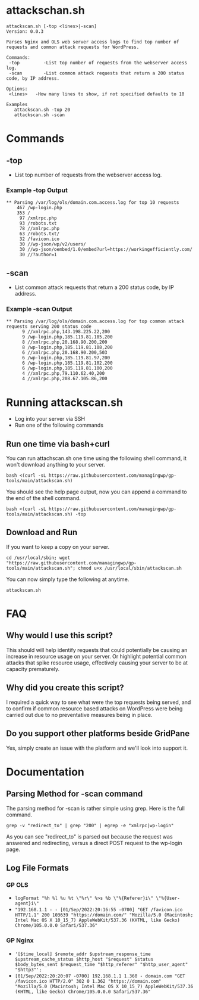 # attackschan.sh
```
attackscan.sh [-top <lines>|-scan]
Version: 0.0.3

Parses Nginx and OLS web server access logs to find top number of requests and common attack requests for WordPress.

Commands:
 -top         -List top number of requests from the webserver access log.
 -scan        -List common attack requests that return a 200 status code, by IP address.

Options:
 <lines>   -How many lines to show, if not specified defaults to 10

Examples
   attackscan.sh -top 20
   attackscan.sh -scan
```
# Commands
## -top <lines>
* List top number of requests from the webserver access log.
### Example -top Output
```
** Parsing /var/log/ols/domain.com.access.log for top 10 requests
    467 /wp-login.php
    353 /
     97 /xmlrpc.php
     93 /robots.txt
     78 //xmlrpc.php
     63 /robots.txt/
     32 /favicon.ico
     30 //wp-json/wp/v2/users/
     30 //wp-json/oembed/1.0/embed?url=https://workingefficiently.com/
     30 //?author=1
```
## -scan <lines>
* List common attack requests that return a 200 status code, by IP address.
### Example -scan Output
```
** Parsing /var/log/ols/domain.com.access.log for top common attack requests serving 200 status code
      9 //xmlrpc.php,143.198.225.22,200
      9 /wp-login.php,185.119.81.105,200
      8 //xmlrpc.php,20.168.90.200,200
      8 /wp-login.php,185.119.81.108,200
      6 //xmlrpc.php,20.168.90.200,503
      6 /wp-login.php,185.119.81.97,200
      6 /wp-login.php,185.119.81.102,200
      6 /wp-login.php,185.119.81.100,200
      4 //xmlrpc.php,79.110.62.40,200
      4 //xmlrpc.php,208.67.105.86,200
```
# Running attackscan.sh
* Log into your server via SSH
* Run one of the following commands
## Run one time via bash+curl
You can run attachscan.sh one time using the following shell command, it won't download anything to your server.
```
bash <(curl -sL https://raw.githubusercontent.com/managingwp/gp-tools/main/attackscan.sh)
```
You should see the help page output, now you can append a command to the end of the shell command.
```
bash <(curl -sL https://raw.githubusercontent.com/managingwp/gp-tools/main/attackscan.sh) -top
```
## Download and Run
If you want to keep a copy on your server.
```
cd /usr/local/sbin; wget "https://raw.githubusercontent.com/managingwp/gp-tools/main/attackscan.sh"; chmod u+x /usr/local/sbin/attackscan.sh
```
You can now simply type the following at anytime.
```
attackscan.sh
```

# FAQ
## Why would I use this script?
This should will help identify requests that could potentially be causing an increase in resource usage on your server. Or highlight potential common attacks that spike resource usage, effectively causing your server to be at capacity prematurely.
## Why did you create this script?
I required a quick way to see what were the top requests being served, and to confirm if common resource based attacks on WordPress were being carried out due to no preventative measures being in place.
## Do you support other platforms beside GridPane
Yes, simply create an issue with the platform and we'll look into support it.

# Documentation
## Parsing Method for -scan command
The parsing method for -scan is rather simple using grep. Here is the full command.
```
grep -v "redirect_to" | grep "200" | egrep -e "xmlrpc|wp-login"
```
As you can see "redirect_to" is parsed out because the request was answered and redirecting, versus a direct POST request to the wp-login page.
## Log File Formats
### GP OLS
* ```logFormat "%h %l %u %t \"%r\" %>s %b \"%{Referer}i\" \"%{User-agent}i\"```
* ```"192.168.1.1 - - [01/Sep/2022:20:16:55 -0700] "GET /favicon.ico HTTP/1.1" 200 103639 "https://domain.com/" "Mozilla/5.0 (Macintosh; Intel Mac OS X 10_15_7) AppleWebKit/537.36 (KHTML, like Gecko) Chrome/105.0.0.0 Safari/537.36"```
### GP Nginx
* ```'[$time_local] $remote_addr $upstream_response_time $upstream_cache_status $http_host "$request" $status $body_bytes_sent $request_time "$http_referer" "$http_user_agent" "$http3"';```
* ```[01/Sep/2022:20:20:07 -0700] 192.168.1.1 1.360 - domain.com "GET /favicon.ico HTTP/2.0" 302 0 1.362 "https://domain.com" "Mozilla/5.0 (Macintosh; Intel Mac OS X 10_15_7) AppleWebKit/537.36 (KHTML, like Gecko) Chrome/105.0.0.0 Safari/537.36"```